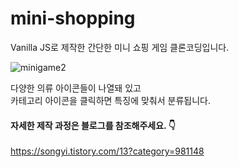 # mini-shopping
Vanilla JS로 제작한 간단한 미니 쇼핑 게임 클론코딩입니다.

![minigame2](https://user-images.githubusercontent.com/81962246/115959549-b3a30b00-a547-11eb-8b77-8e2c87a67c46.gif)

다양한 의류 아이콘들이 나열돼 있고    
카테고리 아이콘을 클릭하면 특징에 맞춰서 분류됩니다.

#### 자세한 제작 과정은 블로그를 참조해주세요. 👇
https://songyi.tistory.com/13?category=981148
